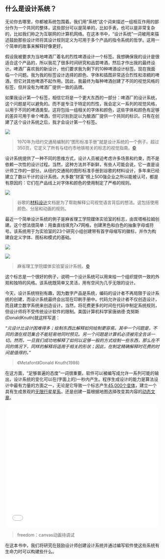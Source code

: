 ## 什么是设计系统？

无论你去哪里，你都被系统包围着。我们用“系统”这个词来描述一组相互作用的部分作为一个共同的整体，这些部分可以是简单的，比如手表，也可以是非常复杂的，比如我们称之为互联网的计算机网络。在这本书中，“设计系统”一词被用来描述鼓励那些设计师将其设计规则定义为可用于多个产品的指令系统的哲学。这用一个简单的故事来解释好像更好。

假设我被要求为当地啤酒厂着名的烈性啤酒设计一个标签。我想确保我的设计是很适合这个产品的，所以我花了很多时间研究和品尝啤酒，然后才作出我的最终设计。啤酒厂喜欢我的新设计，他们要求我为剩下的10种啤酒设计标签。现在我面临一个问题。我为我的标签设计选择的颜色、字体和插图非常适合烈性和浓稠的啤酒，但它对其他啤酒不起作用。因此，我最终为每种啤酒创建了不同的视觉风格的标签，但并没有为啤酒厂提供一致的品牌。

如果我设计第一个标签，相信它将是一个更大东西的一部分：啤酒厂的设计系统，这个问题是可以避免的。而不是专注于特定的烈性，我会定义一系列的视觉风格，以用于不同的啤酒类型。这将包括一组相关的字体和颜色，这些字体和颜色有足够的差异可用于单个啤酒，但可识别到足以为酿酒厂提供一个共同的标识。只有在创建了这个设计系统之后，我才会设计第一个标签。

![](https://www.programmingdesignsystems.com/assets/what-is-a-design-system/transitmanual.jpg)

> 1970年为纽约交通局编制的“图形标准手册”就是设计系统的一个例子。超过350页，它定义了所有与纽约市地铁相关的标志的视觉指南。[©](https://www.programmingdesignsystems.com/what-is-a-design-system/index.html#fairuse)

设计系统提供了一种不同的思维方式，设计人员被迫考虑许多场景和约束，而不是依赖一次性的设计过程。当然，这种方法并不新鲜，有些人可能会说，它一直是设计师工作的一部分。从纽约交通局的图形标准手册到谷歌的材料设计，多年来已经建立了数以千计的设计系统。大多数“财富”榜上500强企业之所以能被认可，都是有原因的：它们在产品线上对字体和颜色的使用制定了严格的规则。

![](https://www.programmingdesignsystems.com/assets/what-is-a-design-system/materialdesign.jpg)

> 谷歌的[材料设计](https://material.google.com/)文档是为了帮助解释公司视觉语言背后的想法。这包括使用颜色、分层和动画的规则。

最近一个简单设计系统的例子是麻省理工学院媒体实验室的标志，由宾塔格拉姆创建。这个想法很简单：用垂直线填充7x7网格，创建黑色和白色的抽象字母或符号。该系统用于为实验室的23个研究小组创建带有首字母缩写的徽标，并作为构建自定义字体、图标和模式的基础。

![](https://www.programmingdesignsystems.com/assets/what-is-a-design-system/medialab1.jpg)

![](https://www.programmingdesignsystems.com/assets/what-is-a-design-system/medialab2.jpg)

> 麻省理工学院媒体实验室设计系统。[©](https://www.programmingdesignsystems.com/what-is-a-design-system/index.html#fairuse)

这个标志是一个很好的例子，说明一个设计系统可以用来给一个组织提供一致的外观和独特的风格。该系统既简单又灵活，用有空间为几乎无限的设计。

今天，设计系统特别有趣，因为数字产品是系统，编码的设计者不再局限于设计系统的创建，而设计系统最终会出现在印刷手册中。代码允许设计者不仅创造设计，而且建立数字系统来创造设计。当然，将花费更多的时间在代码中制定系统规则，但设计师将不受传统设计软件的限制。美国计算机科学家唐纳德·克努斯(DonaldKnuth)就这样写道：

*“元设计比设计困难得多；绘制东西比解释如何绘制更容易。其中一个问题是，不同的潜在规范集合不能轻易地同时预见。另一个问题是计算机必须被完全告诉一切。然而，一旦我们成功地解释了如何以足够一般的方式绘制一些东西，那么在不同的情况下，同样的解释将适用于相关的形状；因此，在制定精确解释时花费的时间是值得的。”*

> 《Metafont》Donald Knuth(1986)

在这方面，“足够普遍的态度”一词很重要。软件可以被编写成允许一系列可能的输出，设计系统的变化可以在(字面上的)一秒内产生。程序生成设计的能力是算法设计中最有力量的方面之一，无论是它导致一个标志产生[45,000个变体](http://thegreeneyl.com/mit-media-lab-identity-1)，建立一个具有生成景观的[无限行星星系](http://www.no-mans-sky.com/)，还是创建一篇根据地图选择改变其内容的[动态文章](http://www.nytimes.com/interactive/2015/05/03/upshot/the-best-and-worst-places-to-grow-up-how-your-area-compares.html)。

<iframe height="400" style="width: 100%;" scrolling="no" title="编程设计系统示例1" src="//codepen.io/yylifen/embed/oKXxLR/?height=265&theme-id=0&default-tab=js,result" frameborder="no" allowtransparency="true" allowfullscreen="true">
  See the Pen <a href='https://codepen.io/yylifen/pen/oKXxLR/'>编程设计系统示例1</a> by yylifen
  (<a href='https://codepen.io/yylifen'>@yylifen</a>) on <a href='https://codepen.io'>CodePen</a>.
</iframe>

> freedom：canvas动画待调试

在这本书中，我们将研究在鼓励设计师创建设计系统并通过编写软件使这些系统有生命力时可以构建些什么。

